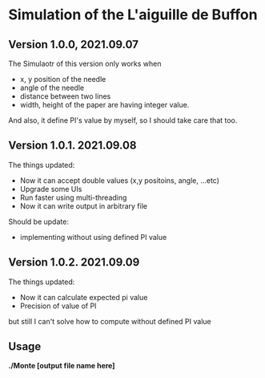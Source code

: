 Simulation of the L'aiguille de Buffon
================================
Version 1.0.0, 2021.09.07
-------------------
The Simulaotr of this version only works when  
- x, y position of the needle
- angle of the needle
- distance between two lines
- width, height of the paper
are having integer value.

And also, it define PI's value by myself, so I should take care that too.

Version 1.0.1. 2021.09.08
---------------------
The things updated:
- Now it can accept double values (x,y positoins, angle, ...etc)
- Upgrade some UIs
- Run faster using multi-threading
- Now it can write output in arbitrary file

Should be update:
- implementing without using defined PI value

Version 1.0.2. 2021.09.09
----------------------
The things updated:
- Now it can calculate expected pi value
- Precision of value of PI

but still I can't solve how to compute without defined PI value

Usage
--------------------
**./Monte [output file name here]**
